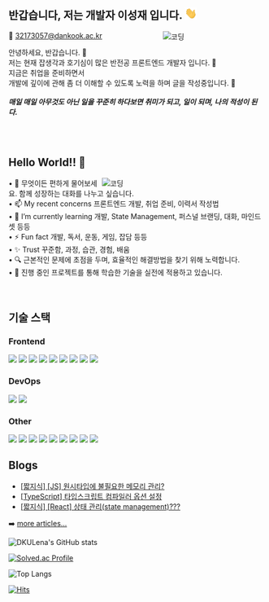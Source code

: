 ## 반갑습니다, 저는 개발자 이성재 입니다. <img src="https://raw.githubusercontent.com/ABSphreak/ABSphreak/master/gifs/Hi.gif" width="24"/>


<img align="right" alt="코딩" width="200" src="https://github.githubassets.com/images/mona-whisper.gif" width="200" /> 

📧 32173057@dankook.ac.kr

안녕하세요, 반갑습니다. 🤗<br />저는 현재 잡생각과 호기심이 많은 반전공 프론트엔드 개발자 입니다. 🚀<br />지금은 취업을 준비하면서 <br /> 개발에 깊이에 관해 좀 더 이해할 수 있도록 노력을 하며 글을 작성중입니다. 🤝<br /><br /><i><strong>매일 매일 아무것도 아닌 일을 꾸준히 하다보면 취미가 되고, 일이 되며, 나의 적성이 된다.</strong></i><br /> 

<br />
<br />


## Hello World!! 🤔


  <img align="right" alt="코딩" width="320" src="https://images.squarespace-cdn.com/content/v1/5769fc401b631bab1addb2ab/1541580611624-TE64QGKRJG8SWAIUS7NS/ke17ZwdGBToddI8pDm48kPoswlzjSVMM-SxOp7CV59BZw-zPPgdn4jUwVcJE1ZvWQUxwkmyExglNqGp0IvTJZamWLI2zvYWH8K3-s_4yszcp2ryTI0HqTOaaUohrI8PI6FXy8c9PWtBlqAVlUS5izpdcIXDZqDYvprRqZ29Pw0o/coding-freak.gif" />



• 💬 무엇이든 편하게 물어보세요. 함께 성장하는 대화를 나누고 싶습니다.  
• 📫 My recent concerns 프론트엔드 개발, 취업 준비, 이력서 작성법  
• 🌱 I’m currently learning 개발, State Management, 퍼스널 브랜딩, 대화, 마인드 셋 등등  
• ⚡ Fun fact 개발, 독서, 운동, 게임, 잡담 등등  
• ✨ Trust 꾸준함, 과정, 습관, 경험, 배움  
• 🔍 근본적인 문제에 초점을 두며, 효율적인 해결방법을 찾기 위해 노력합니다.  
• 🚀 진행 중인 프로젝트를 통해 학습한 기술을 실전에 적용하고 있습니다.  
<br />
<br />


## 기술 스택

### Frontend

<img src="https://img.shields.io/badge/React-61DAFB?style=for-the-badge&logo=react&logoColor=white" height="30" /> <img src="https://img.shields.io/badge/TypeScript-3178C6?style=for-the-badge&logo=typescript&logoColor=white" height="30" /> <img src="https://img.shields.io/badge/JavaScript-F7DF1E?style=for-the-badge&logo=javascript&logoColor=white" height="30" /> <img src="https://img.shields.io/badge/Redux-764ABC?style=for-the-badge&logo=redux&logoColor=white" height="30" /> <img src="https://img.shields.io/badge/HTML5-E34F26?style=for-the-badge&logo=html5&logoColor=white" height="30" /> <img src="https://img.shields.io/badge/CSS3-1572B6?style=for-the-badge&logo=css3&logoColor=white" height="30" /> <img src="https://img.shields.io/badge/Sass-CC6699?style=for-the-badge&logo=sass&logoColor=white" height="30" /> <img src="https://img.shields.io/badge/Tailwind CSS-06B6D4?style=flat-square&logo=Tailwind CSS&logoColor=white" height="30"/> <img src="https://img.shields.io/badge/styled components-DB7093?style=flat-square&logo=styled-components&logoColor=white" height="30"/>

### DevOps

<img src="https://img.shields.io/badge/Vercel-000000?style=for-the-badge&logo=vercel&logoColor=white" height="30" /> <img src="https://img.shields.io/badge/Netlify-00C7B7?style=for-the-badge&logo=netlify&logoColor=white" height="30" /> 

### Other

<img src="https://img.shields.io/badge/Git-F05032?style=for-the-badge&logo=git&logoColor=white" height="30" /> <img src="https://img.shields.io/badge/GitHub-181717?style=for-the-badge&logo=github&logoColor=white" height="30" /> <img src="https://img.shields.io/badge/Yarn-2C8EBB?style=for-the-badge&logo=yarn&logoColor=white" height="30" /> <img src="https://img.shields.io/badge/npm-CB3837?style=for-the-badge&logo=npm&logoColor=white" height="30" /> <img src="https://img.shields.io/badge/Jira-0052CC?style=for-the-badge&logo=jira&logoColor=white" height="30" /> <img src="https://img.shields.io/badge/Slack-4A154B?style=for-the-badge&logo=slack&logoColor=white" height="30" /> <img src="https://img.shields.io/badge/Figma-F24E1E?style=for-the-badge&logo=figma&logoColor=white" height="30" /> <img src="https://img.shields.io/badge/Notion-000000?style=for-the-badge&logo=notion&logoColor=white" height="30" /> <img src="https://img.shields.io/badge/Confluence-0052CC?style=for-the-badge&logo=confluence&logoColor=white" height="30" /> 



## Blogs

<!-- BLOG-POST-LIST:START -->
- [[짧지식] [JS] 원시타입에 불필요한 메모리 관리?](https://velog.io/@medioloper/%EC%A7%A7%EC%A7%80%EC%8B%9D-JS-%EC%9B%90%EC%8B%9C%ED%83%80%EC%9E%85%EC%97%90-%EB%B6%88%ED%95%84%EC%9A%94%ED%95%9C-%EB%A9%94%EB%AA%A8%EB%A6%AC-%EA%B4%80%EB%A6%AC) 
- [[TypeScript] 타입스크립트 컴파일러 옵션 설정](https://velog.io/@medioloper/TypeScript-%ED%83%80%EC%9E%85%EC%8A%A4%ED%81%AC%EB%A6%BD%ED%8A%B8-%EC%BB%B4%ED%8C%8C%EC%9D%BC%EB%9F%AC-%EC%98%B5%EC%85%98-%EC%84%A4%EC%A0%95) 
- [[짧지식] [React] 상태 관리(state management)???](https://velog.io/@medioloper/React-%EC%A7%A7%EC%A7%80%EC%8B%9D-%EC%83%81%ED%83%9C-%EA%B4%80%EB%A6%ACstate-management) 
<!-- BLOG-POST-LIST:END -->

➡️ [more articles...](https://velog.io/@medioloper/posts)

![DKULena's GitHub stats](https://github-readme-stats.vercel.app/api?username=DKULena&show_icons=true&theme=dark)

[![Solved.ac Profile](http://mazassumnida.wtf/api/generate_badge?boj=medioloper)](https://solved.ac/medioloper)

![Top Langs](https://github-readme-stats.vercel.app/api/top-langs/?username=DKULena&layout=compact&theme=onedark)

[![Hits](https://hits.seeyoufarm.com/api/count/incr/badge.svg?url=https%3A%2F%2Fgithub.com%2FDKULena&count_bg=%2379C83D&title_bg=%23555555&icon=&icon_color=%23E7E7E7&title=hits&edge_flat=false)](https://hits.seeyoufarm.com)


<!--
**DKULena/DKULena** is a ✨ _special_ ✨ repository because its `README.md` (this file) appears on your GitHub profile.

Here are some ideas to get you started:

- 🔭 I’m currently working on ...
- 🌱 I’m currently learning ...
- 👯 I’m looking to collaborate on ...
- 🤔 I’m looking for help with ...
- 💬 Ask me about ...
- 📫 How to reach me: ...
- 😄 Pronouns: ...
- ⚡ Fun fact: ...
-->
